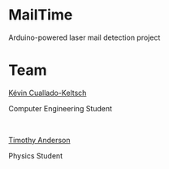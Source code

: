 # MailTime
Arduino-powered laser mail detection project


# Team
[Kévin Cuallado-Keltsch](https://github.com/Gankachi)

Computer Engineering Student	

<br>

[Timothy Anderson](https://github.com/Timothy-Anders0n)

Physics Student
